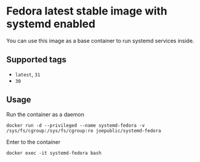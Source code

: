 # Fedora latest stable image with systemd enabled

You can use this image as a base container to run systemd services inside.

## Supported tags
 - `latest`, `31`
 - `30`

## Usage

Run the container as a daemon

`docker run -d --privileged --name systemd-fedora -v /sys/fs/cgroup:/sys/fs/cgroup:ro joepublic/systemd-fedora`

Enter to the container

`docker exec -it systemd-fedora bash`
